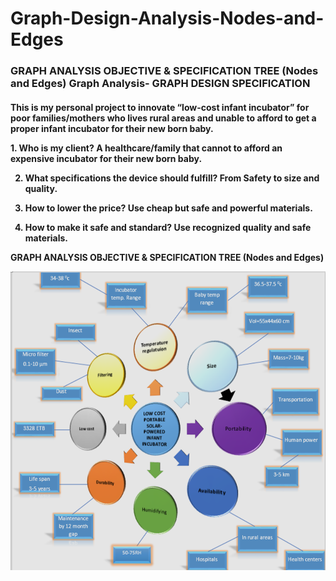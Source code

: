 # Graph-Design-Analysis-Nodes-and-Edges

<h3>GRAPH ANALYSIS OBJECTIVE & SPECIFICATION TREE (Nodes and Edges)
Graph Analysis- GRAPH DESIGN SPECIFICATION</h3>

<h4>This is my personal project to innovate “low-cost infant incubator” for poor families/mothers who lives rural areas and unable to afford to get a proper infant incubator for their new born baby.

<p>
1. Who is my client? A healthcare/family that cannot to afford an expensive incubator for their
new born baby.

2. What specifications the device should fulfill? From Safety to size and quality.

3. How to lower the price? Use cheap but safe and powerful materials.

4. How to make it safe and standard? Use recognized quality and safe materials.
</p>

GRAPH ANALYSIS OBJECTIVE & SPECIFICATION TREE (Nodes and Edges)

<p align="center">
<img src="https://github.com/kedibeki/Graph-Design-Analysis-Nodes-and-Edges/blob/main/Graph%20Design.png" alt=""/>
</p>
</h4>

